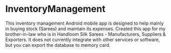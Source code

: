 # InventoryManagement
This inventory management Android mobile app is designed to help mainly in buying stock (Sarees) and maintain its expenses.  Created this app for my brother-in-law who is in Handloom Silk Sarees - Manufacturers, Suppliers &amp; Exporters. It does not currently integrate with other services or software, but you can export the database to memory card.
 
